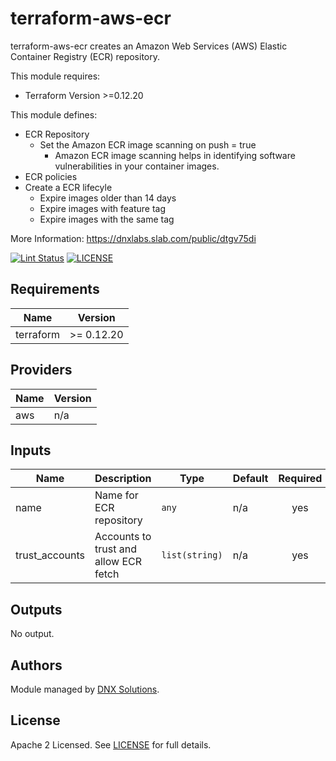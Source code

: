 # terraform-aws-ecr

terraform-aws-ecr creates an Amazon Web Services (AWS) Elastic Container Registry (ECR) repository.

This module requires:
 - Terraform Version >=0.12.20

This module defines:

 - ECR Repository
   - Set the Amazon ECR image scanning on push  = true 
      - Amazon ECR image scanning helps in identifying software vulnerabilities in your container images. 
 - ECR policies 
 - Create a ECR lifecyle
    - Expire images older than 14 days
    - Expire images with feature tag
    - Expire images with the same tag

More Information:  https://dnxlabs.slab.com/public/dtgv75di


[![Lint Status](https://github.com/DNXLabs/terraform-aws-ecr/workflows/Lint/badge.svg)](https://github.com/DNXLabs/terraform-aws-ecr/actions)
[![LICENSE](https://img.shields.io/github/license/DNXLabs/terraform-aws-ecr)](https://github.com/DNXLabs/terraform-aws-ecr/blob/master/LICENSE)

<!--- BEGIN_TF_DOCS --->

## Requirements

| Name | Version |
|------|---------|
| terraform | >= 0.12.20 |

## Providers

| Name | Version |
|------|---------|
| aws | n/a |

## Inputs

| Name | Description | Type | Default | Required |
|------|-------------|------|---------|:--------:|
| name | Name for ECR repository | `any` | n/a | yes |
| trust\_accounts | Accounts to trust and allow ECR fetch | `list(string)` | n/a | yes |

## Outputs

No output.

<!--- END_TF_DOCS --->

## Authors

Module managed by [DNX Solutions](https://github.com/DNXLabs).

## License

Apache 2 Licensed. See [LICENSE](https://github.com/DNXLabs/terraform-aws-ecr/blob/master/LICENSE) for full details.
